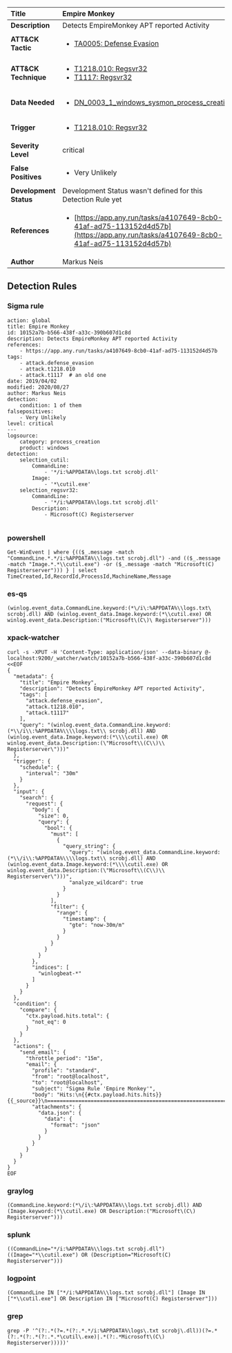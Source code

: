 | Title                    | Empire Monkey       |
|:-------------------------|:------------------|
| **Description**          | Detects EmpireMonkey APT reported Activity |
| **ATT&amp;CK Tactic**    |  <ul><li>[TA0005: Defense Evasion](https://attack.mitre.org/tactics/TA0005)</li></ul>  |
| **ATT&amp;CK Technique** | <ul><li>[T1218.010: Regsvr32](https://attack.mitre.org/techniques/T1218/010)</li><li>[T1117: Regsvr32](https://attack.mitre.org/techniques/T1117)</li></ul>  |
| **Data Needed**          | <ul><li>[DN_0003_1_windows_sysmon_process_creation](../Data_Needed/DN_0003_1_windows_sysmon_process_creation.md)</li></ul>  |
| **Trigger**              | <ul><li>[T1218.010: Regsvr32](../Triggers/T1218.010.md)</li></ul>  |
| **Severity Level**       | critical |
| **False Positives**      | <ul><li>Very Unlikely</li></ul>  |
| **Development Status**   |  Development Status wasn't defined for this Detection Rule yet  |
| **References**           | <ul><li>[https://app.any.run/tasks/a4107649-8cb0-41af-ad75-113152d4d57b](https://app.any.run/tasks/a4107649-8cb0-41af-ad75-113152d4d57b)</li></ul>  |
| **Author**               | Markus Neis |


## Detection Rules

### Sigma rule

```
action: global
title: Empire Monkey
id: 10152a7b-b566-438f-a33c-390b607d1c8d
description: Detects EmpireMonkey APT reported Activity
references:
    - https://app.any.run/tasks/a4107649-8cb0-41af-ad75-113152d4d57b
tags:
    - attack.defense_evasion
    - attack.t1218.010
    - attack.t1117  # an old one
date: 2019/04/02
modified: 2020/08/27
author: Markus Neis
detection:
    condition: 1 of them
falsepositives:
    - Very Unlikely 
level: critical
---
logsource:
    category: process_creation
    product: windows
detection:
    selection_cutil:
        CommandLine: 
            - '*/i:%APPDATA%\logs.txt scrobj.dll'
        Image:
            - '*\cutil.exe'
    selection_regsvr32:
        CommandLine: 
            - '*/i:%APPDATA%\logs.txt scrobj.dll'
        Description: 
            - Microsoft(C) Registerserver
        
```





### powershell
    
```
Get-WinEvent | where {(($_.message -match "CommandLine.*.*/i:%APPDATA%\\logs.txt scrobj.dll") -and (($_.message -match "Image.*.*\\cutil.exe") -or ($_.message -match "Microsoft(C) Registerserver"))) } | select TimeCreated,Id,RecordId,ProcessId,MachineName,Message
```


### es-qs
    
```
(winlog.event_data.CommandLine.keyword:(*\/i\:%APPDATA%\\logs.txt\ scrobj.dll) AND (winlog.event_data.Image.keyword:(*\\cutil.exe) OR winlog.event_data.Description:("Microsoft\(C\)\ Registerserver")))
```


### xpack-watcher
    
```
curl -s -XPUT -H 'Content-Type: application/json' --data-binary @- localhost:9200/_watcher/watch/10152a7b-b566-438f-a33c-390b607d1c8d <<EOF
{
  "metadata": {
    "title": "Empire Monkey",
    "description": "Detects EmpireMonkey APT reported Activity",
    "tags": [
      "attack.defense_evasion",
      "attack.t1218.010",
      "attack.t1117"
    ],
    "query": "(winlog.event_data.CommandLine.keyword:(*\\/i\\:%APPDATA%\\\\logs.txt\\ scrobj.dll) AND (winlog.event_data.Image.keyword:(*\\\\cutil.exe) OR winlog.event_data.Description:(\"Microsoft\\(C\\)\\ Registerserver\")))"
  },
  "trigger": {
    "schedule": {
      "interval": "30m"
    }
  },
  "input": {
    "search": {
      "request": {
        "body": {
          "size": 0,
          "query": {
            "bool": {
              "must": [
                {
                  "query_string": {
                    "query": "(winlog.event_data.CommandLine.keyword:(*\\/i\\:%APPDATA%\\\\logs.txt\\ scrobj.dll) AND (winlog.event_data.Image.keyword:(*\\\\cutil.exe) OR winlog.event_data.Description:(\"Microsoft\\(C\\)\\ Registerserver\")))",
                    "analyze_wildcard": true
                  }
                }
              ],
              "filter": {
                "range": {
                  "timestamp": {
                    "gte": "now-30m/m"
                  }
                }
              }
            }
          }
        },
        "indices": [
          "winlogbeat-*"
        ]
      }
    }
  },
  "condition": {
    "compare": {
      "ctx.payload.hits.total": {
        "not_eq": 0
      }
    }
  },
  "actions": {
    "send_email": {
      "throttle_period": "15m",
      "email": {
        "profile": "standard",
        "from": "root@localhost",
        "to": "root@localhost",
        "subject": "Sigma Rule 'Empire Monkey'",
        "body": "Hits:\n{{#ctx.payload.hits.hits}}{{_source}}\n================================================================================\n{{/ctx.payload.hits.hits}}",
        "attachments": {
          "data.json": {
            "data": {
              "format": "json"
            }
          }
        }
      }
    }
  }
}
EOF

```


### graylog
    
```
(CommandLine.keyword:(*\/i\:%APPDATA%\\logs.txt scrobj.dll) AND (Image.keyword:(*\\cutil.exe) OR Description:("Microsoft\(C\) Registerserver")))
```


### splunk
    
```
((CommandLine="*/i:%APPDATA%\\logs.txt scrobj.dll") ((Image="*\\cutil.exe") OR (Description="Microsoft(C) Registerserver")))
```


### logpoint
    
```
(CommandLine IN ["*/i:%APPDATA%\\logs.txt scrobj.dll"] (Image IN ["*\\cutil.exe"] OR Description IN ["Microsoft(C) Registerserver"]))
```


### grep
    
```
grep -P '^(?:.*(?=.*(?:.*.*/i:%APPDATA%\logs\.txt scrobj\.dll))(?=.*(?:.*(?:.*(?:.*.*\cutil\.exe)|.*(?:.*Microsoft\(C\) Registerserver)))))'
```



